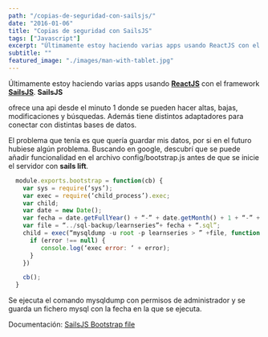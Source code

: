 ```yaml
---
path: "/copias-de-seguridad-con-sailsjs/"
date: "2016-01-06"
title: "Copias de seguridad con SailsJS"
tags: ["Javascript"]
excerpt: "Últimamente estoy haciendo varias apps usando ReactJS con el framework SailsJS. SailsJS ofrece una api desde el minuto 1 donde se pueden hacer altas, bajas, modificaciones y búsquedas. Además tiene distintos adaptadores para conectar con distintas bases de datos. El problema que tenía es que quería guardar mis datos, por si en el futuro."
subtitle: ""
featured_image: "./images/man-with-tablet.jpg"
---
```


Últimamente estoy haciendo varias apps usando **[ReactJS](https://facebook.github.io/react/)** con el framework **[SailsJS](http://sailsjs.org/)**. **SailsJS** 

ofrece una api desde el minuto 1 donde se pueden hacer altas, bajas, modificaciones y búsquedas. Además tiene distintos adaptadores para conectar con distintas bases de datos. 

El problema que tenía es que quería guardar mis datos, por si en el futuro hubiese algún problema. Buscando en google, descubrí que se puede añadir funcionalidad en el archivo config/bootstrap.js antes de que se inicie el servidor con **sails lift**. 

```js
  module.exports.bootstrap = function(cb) {
    var sys = require(‘sys’);
    var exec = require(‘child_process’).exec;
    var child;
    var date = new Date();
    var fecha = date.getFullYear() + “-” + date.getMonth() + 1 + “-” + date.getDate();
    var file = “../sql-backup/learnseries”+ fecha + “.sql”;
    child = exec(“mysqldump -u root -p learnseries > ” +file, function (error, stdout, stderr) {
      if (error !== null) {
         console.log(‘exec error: ‘ + error);
      }
    })

    cb();
  }
```

Se ejecuta el comando mysqldump con permisos de administrador y se guarda un fichero mysql con la fecha en la que se ejecuta. 

Documentación: [SailsJS Bootstrap file](http://sailsjs.org/documentation/anatomy/my-app/config/bootstrap-js)